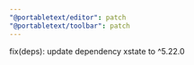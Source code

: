```yaml
---
"@portabletext/editor": patch
"@portabletext/toolbar": patch
---
```


fix(deps): update dependency xstate to ^5.22.0
